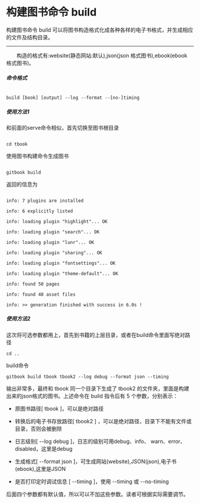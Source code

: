 # 构建图书命令 build

构建图书命令 build 可以将图书构造格式化成各种各样的电子书格式，并生成相应的文件及结构目录。

***

&emsp;&emsp;构造的格式有:website(静态网站:默认),json(json 格式图书),ebook(ebook 格式图书)。

##### 命令格式

```

build [book] [output] --log --format --[no-]timing

```

##### 使用方法1

和前面的serve命令相似，首先切换至图书根目录

```

cd tbook

```

使用图书构建命令生成图书

```

gitbook build

```

返回的信息为

```

info: 7 plugins are installed

info: 6 explicitly listed

info: loading plugin "highlight"... OK

info: loading plugin "search"... OK

info: loading plugin "lunr"... OK

info: loading plugin "sharing"... OK

info: loading plugin "fontsettings"... OK

info: loading plugin "theme-default"... OK

info: found 50 pages

info: found 48 asset files

info: >> generation finished with success in 6.0s !

```

##### 使用方法2
这次将可选参数都用上，首先到书籍的上层目录，或者在build命令里面写绝对路径
```
cd ..
```

build命令
```
gitbook build tbook tbook2 --log debug --format json --timing

```
输出非常多，最终和 tbook 同一个目录下生成了 tbook2 的文件夹，里面是构建出来的json格式的图书。上述命令在 build 指令后有 5 个参数，分别表示：

* 原图书路径[ tbook ]，可以是绝对路径

* 转换后的电子书存放路径[ tbook2 ] ，可以是绝对路径，目录下不能有文件或目录，否则会被删除

* 日志级别[ --log debug ]，日志的级别可用debug、info、 warn、error、disabled，这里是debug

* 生成格式[ --format json ]，可生成网站(website),JSON(json),电子书(ebook),这里是JSON

* 是否打印定时调试信息 [ --timing ]，使用 --timing 或 --no-timing

后面四个参数都有默认值，所以可以不加这些参数。读者可根据实际需要调节。


